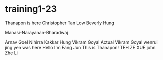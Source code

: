 # training1-23
Thanapon is here
Christopher Tan
Low Beverly
Hung

Manasi-Narayanan-Bharadwaj

Arnav Goel 
Nihirra Kakkar
Hung
Vikram Goyal
Actual Vikram Goyal
wenrui
jing yen was here
Hello I'm Fang Jun 
This is Thanapon!
TEH ZE XUE
john
Zhe Li

